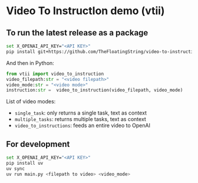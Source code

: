 # Video To InstructIon demo (vtii)

## To run the latest release as a package

```bash
set X_OPENAI_API_KEY="<API KEY>"
pip install git+https://github.com/TheFloatingString/video-to-instruction-demo.git
```

And then in Python:
```python
from vtii import video_to_instruction
video_filepath:str = "<video filepath>"
video_mode:str = "<video mode>"
instruction:str =  video_to_instruction(video_filepath, video_mode)
```

List of video modes:

- `single_task`: only returns a single task, text as context
- `multiple_tasks`: returns multiple tasks, text as context
- `video_to_instructions`: feeds an entire video to OpenAI

## For development 

```bash
set X_OPENAI_API_KEY="<API KEY>"
pip install uv
uv sync
uv run main.py <filepath to video> <video_mode>
```
